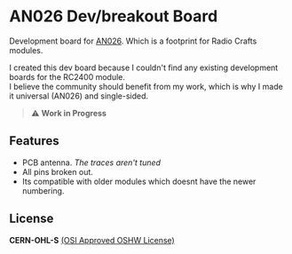 # AN026 Dev/breakout Board

Development board for [AN026](https://radiocrafts.com/uploads/AN026_One_Common_Footprint_For_Many_Technologies.pdf). Which is a footprint for Radio Crafts modules.

I created this dev board because I couldn't find any existing development boards for the RC2400 module.  
I believe the community should benefit from my work, which is why I made it universal (AN026) and single-sided.  

> ⚠️ **Work in Progress**

## Features

- PCB antenna. *The traces aren't tuned*
- All pins broken out.
- Its compatible with older modules which doesnt have the newer numbering.

## License

**CERN-OHL-S** [(OSI Approved OSHW License)](https://opensource.org/license/cern-ohl-s)
